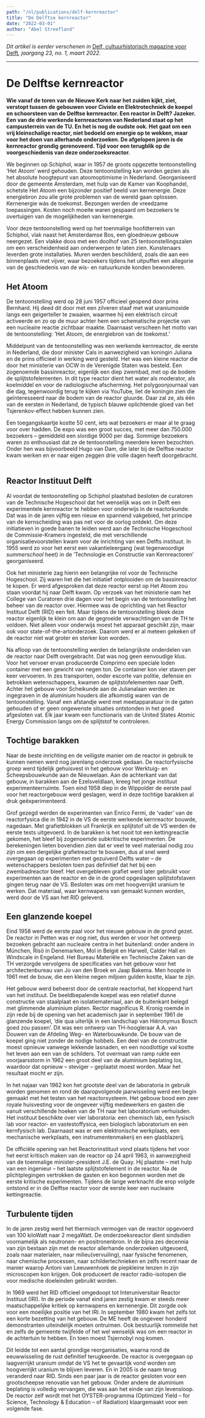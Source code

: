 ```yaml
---
path: "/nl/publications/delf-kernreactor"
title: "De Delftse kernreactor"
date: "2022-03-01"
author: "Abel Streefland"
---
```


*Dit artikel is eerder verschenen in* [Delf, cultuurhistorisch magazine voor Delft](https://delfia-batavorum.nl/publicaties/delf)*, jaargang 23, no. 1, maart 2022.*

---              

# De Delftse kernreactor

**Wie vanaf de toren van de Nieuwe Kerk naar het zuiden kijkt, ziet, verstopt tussen de gebouwen voor Civiele en Elektrotechniek de koepel en schoorsteen van de Delftse kernreactor. Een reactor in Delft? Jazeker. Een van de drie werkende kernreactoren van Nederland staat op het campusterrein van de TU. En het is nog de oudste ook. Het gaat om een vrij kleinschalige reactor, niet bedoeld om energie op te wekken, maar voor het doen van allerhande onderzoeken. De afgelopen jaren is de kernreactor grondig gerenoveerd. Tijd voor een terugblik op de voorgeschiedenis van deze onderzoeksreactor.**

We beginnen op Schiphol, waar in 1957 de groots opgezette tentoonstelling ‘Het Atoom’ werd gehouden. Deze tentoonstelling kan worden gezien als het absolute hoogtepunt van atoomoptimisme in Nederland. Georganiseerd door de gemeente Amsterdam, met hulp van de Kamer van Koophandel, schetste Het Atoom een bijzonder positief beeld van kernenergie. Deze energiebron zou alle grote problemen van de wereld gaan oplossen. Kernenergie wás de toekomst. Bezongen werden de vreedzame toepassingen. Kosten noch moeite waren gespaard om bezoekers te overtuigen van de mogelijkheden van kernenergie.

Voor deze tentoonstelling werd op het toenmalige hoofdterrein van Schiphol, vlak naast het Amsterdamse Bos, een gloednieuw gebouw neergezet. Een vlakke doos met een doolhof van 25 tentoonstellingszalen om een verscheidenheid aan onderwerpen te laten zien. Kunstenaars leverden grote installaties. Muren werden beschilderd, zoals die aan een binnenplaats met vijver, waar bezoekers tijdens het uitpuffen een allegorie van de geschiedenis van de wis- en natuurkunde konden bewonderen.

## Het Atoom

De tentoonstelling werd op 28 juni 1957 officieel geopend door prins Bernhard. Hij deed dit door met een zilveren staaf met wat uraniumoxide langs een geigerteller te zwaaien, waarmee hij een elektrisch circuit activeerde en zo op de muur achter hem een schematische projectie van een nucleaire reactie zichtbaar maakte. Daarnaast verscheen het motto van de tentoonstelling: ‘Het Atoom, de energiebron van de toekomst.’

Middelpunt van de tentoonstelling was een werkende kernreactor, de eerste in Nederland, die door minister Cals in aanwezigheid van koningin Juliana en de prins officieel in werking werd gesteld. Het was een kleine reactor die door het ministerie van OCW in de Verenigde Staten was besteld. Een zogenoemde bassinreactor, eigenlijk een diep zwembad, met op de bodem de splijtstofelementen. In dit type reactor dient het water als moderator, als koelmiddel en voor de radiologische afscherming. Het polygoonjournaal van die dag, tegenwoordig terug te kijken via YouTube, liet de koningin zien die geïnteresseerd naar de bodem van de reactor gluurde. Daar zal ze, als één van de eersten in Nederland, de typisch blauwe oplichtende gloed van het Tsjerenkov-effect hebben kunnen zien.

Een toegangskaartje kostte 50 cent, iets wat bezoekers er maar al te graag voor over hadden. De expo was een groot succes, met meer dan 750.000 bezoekers – gemiddeld een slordige 9000 per dag. Sommige bezoekers waren zo enthousiast dat ze de tentoonstelling meerdere keren bezochten. Onder hen was bijvoorbeeld Hugo van Dam, die later bij de Delftse reactor kwam werken en er naar eigen zeggen drie volle dagen heeft doorgebracht.
 
## Reactor Instituut Delft

Al voordat de tentoonstelling op Schiphol plaatshad besloten de curatoren van de Technische Hogeschool dat het wenselijk was om in Delft een experimentele kernreactor te hebben voor onderwijs in de reactorkunde. Dat was in de jaren vijftig een nieuw en spannend vakgebied, het principe van de kernscheiding was pas net voor de oorlog ontdekt. Om deze initiatieven in goede banen te leiden werd aan de Technische Hogeschool de Commissie-Kramers ingesteld, die met verschillende organisatievoorstellen kwam voor de inrichting van een Delfts instituut. In 1955 werd zo voor het eerst een vakantieleergang (wat tegenwoordige *summerschool* heet) in de ’Technologie en Constructie van Kernreactoren’ georganiseerd.

Ook het ministerie zag hierin een belangrijke rol voor de Technische Hogeschool. Zij waren het die het initiatief ontplooiden om de bassinreactor te kopen. Er werd afgesproken dat deze reactor eerst op Het Atoom zou staan voordat hij naar Delft kwam. Op verzoek van het ministerie nam het College van Curatoren drie dagen voor het begin van de tentoonstelling het beheer van de reactor over. Hiermee was de oprichting van het Reactor Instituut Delft (RID) een feit. Maar tijdens de tentoonstelling bleek deze reactor eigenlijk te klein om aan de gegroeide verwachtingen van de TH te voldoen. Niet alleen voor onderwijs moest het apparaat geschikt zijn, maar ook voor state-of-the-artonderzoek. Daarom werd er al meteen gekeken of de reactor niet wat groter en sterker kon worden.

Na afloop van de tentoonstelling werden de belangrijkste onderdelen van de reactor naar Delft overgebracht. Dat was nog geen eenvoudige klus. Voor het vervoer ervan produceerde Comprimo een speciale loden container met een gewicht van negen ton. De container kon vier staven per keer vervoeren. In zes transporten, onder escorte van politie, defensie en betrokken wetenschappers, kwamen de splijtstofelementen naar Delft. Achter het gebouw voor Scheikunde aan de Julianalaan werden ze ingegraven in de aluminium houders die afkomstig waren van de tentoonstelling. Vanaf een afstandje werd met meetapparatuur in de gaten gehouden of er geen ongewenste situaties ontstonden in het goed afgesloten vat. Elk jaar kwam een functionaris van de United States Atomic Energy Commission langs om de splijtstof te controleren.

## Tochtige barakken

Naar de beste inrichting en de veiligste manier om de reactor in gebruik te kunnen nemen werd nog jarenlang onderzoek gedaan. De reactorfysische groep werd tijdelijk gehuisvest in het gebouw voor Werktuig- en Scheepsbouwkunde aan de Nieuwelaan. Aan de achterkant van dat gebouw, in barakken aan de Ezelsveldlaan, kreeg het jonge instituut experimenteerruimte. Toen eind 1958 diep in de Wippolder de eerste paal voor het reactorgebouw werd geslagen, werd in deze tochtige barakken al druk geëxperimenteerd.

Grof gezegd werden de experimenten van Enrico Fermi, de ’vader’ van de reactorfysica die in 1942 in de VS de eerste werkende kernreactor bouwde, nagedaan. Met grafietblokken uit Frankrijk en splijtstof uit de VS werden de eerste tests uitgevoerd. In de barakken is het nooit tot een kettingreactie gekomen, het bleef bij zogenoemde subkritische experimenten. De berekeningen lieten bovendien zien dat er veel te veel materiaal nodig zou zijn om een dergelijke grafietreactor te bouwen, dus al snel werd overgegaan op experimenten met gezuiverd Delfts water – de wetenschappers besloten toen pas definitief dat het bij een zwembadreactor bleef. Het overgebleven grafiet werd later gebruikt voor experimenten aan de reactor en de in de grond opgeslagen splijtstofstaven gingen terug naar de VS. Besloten was om met hoogverrijkt uranium te werken. Dat materiaal, waar kernwapens van gemaakt kunnen worden, werd door de VS aan het RID geleverd.

## Een glanzende koepel

Eind 1958 werd de eerste paal voor het nieuwe gebouw in de grond gezet. De reactor in Petten was er nog niet, dus werden er voor het ontwerp bezoeken gebracht aan nucleaire centra in het buitenland: onder andere in München, Risö in Denemarken, Mol in België en Harwell, Calder Hall en Windscale in Engeland. Het Bureau Materiële en Technische Zaken van de TH verzorgde vervolgens de specificaties van het gebouw voor het architectenbureau van Jo van den Broek en Jaap Bakema. Men hoopte in 1961 met de bouw, die een kleine negen miljoen gulden kostte, klaar te zijn.

Het gebouw werd beheerst door de centrale reactorhal, het kloppend hart van het instituut. De beeldbepalende koepel was een relatief dunne constructie van staalplaat en isolatiemateriaal, aan de buitenkant belegd met glimmende aluminium platen. Rector magnificus R. Kronig roemde in zijn rede bij de opening van het academisch jaar in september 1961 de glanzende koepel, ‘die qua uiterlijk in een landschap van Hiëronymus Bosch goed zou passen’. Dit was een ontwerp van TH-hoogleraar A.A. van Douwen van de Afdeling Weg- en Waterbouwkunde. De bouw van de koepel ging niet zonder de nodige hobbels. Een deel van de constructie moest opnieuw vanwege lekkende lasnaden, en een noodlottige val kostte het leven aan een van de schilders. Tot overmaat van ramp rukte een voorjaarsstorm in 1962 een groot deel van de aluminium beplating los, waardoor dat opnieuw – steviger – geplaatst moest worden. Maar het resultaat mocht er zijn.

In het najaar van 1962 kon het grootste deel van de laboratoria in gebruik worden genomen en rond de daaropvolgende jaarwisseling werd een begin gemaakt met het testen van het reactorsysteem. Het gebouw bood een zeer royale huisvesting voor de ongeveer vijftig medewerkers en gasten die vanuit verschillende hoeken van de TH naar het laboratorium verhuisden. Het instituut beschikte over vier laboratoria: een chemisch lab, een fysisch lab voor reactor- en vastestoffysica, een biologisch laboratorium en een kernfysisch lab. Daarnaast was er een elektronische werkplaats, een mechanische werkplaats, een instrumentenmakerij en een glasblazerij.

De officiële opening van het Reactorinstituut vond plaats tijdens het voor het eerst kritisch maken van de reactor op 24 april 1963, in aanwezigheid van de toenmalige minister-president J.E. de Quay. Hij plaatste – met hulp van een ingenieur – het laatste splijtstofelement in de reactor. Na de plichtplegingen vertrokken de gasten en kon begonnen worden met de eerste kritische experimenten. Tijdens de lange werknacht die erop volgde ontstond er in de Delftse reactor voor de eerste keer een nucleaire kettingreactie.

## Turbulente tijden

In de jaren zestig werd het thermisch vermogen van de reactor opgevoerd van 100 kiloWatt naar 2 megaWatt. De onderzoeksreactor dient sindsdien voornamelijk als neutronen- en positronenbron. In de bijna zes decennia van zijn bestaan zijn met de reactor allerhande onderzoeken uitgevoerd, zoals naar materialen, naar milieu(vervuiling), naar fysische fenomenen, naar chemische processen, naar schildertechnieken en zelfs recent naar de manier waarop Antoni van Leeuwenhoek de piepkleine lenzen in zijn microscopen kon krijgen. Ook produceert de reactor radio-isotopen die voor medische doeleinden gebruikt worden.

In 1969 werd het RID officieel omgedoopt tot Interuniversitair Reactor Instituut (IRI). In de periode vanaf eind jaren zestig kwam er steeds meer maatschappelijke kritiek op kernwapens en kernenergie. Dit zorgde ook voor een moeilijke positie van het IRI. In september 1980 kwam het zelfs tot een korte bezetting van het gebouw. De ME heeft de ongeveer honderd demonstranten uiteindelijk moeten ontruimen. Ook bestuurlijk rommelde het en zelfs de gemeente twijfelde of het wel wenselijk was om een reactor in de achtertuin te hebben. En toen moest Tsjernobyl nog komen.

Dit leidde tot een aantal grondige reorganisaties, waarna rond de eeuwwisseling de rust definitief terugkeerde. De reactor is overgegaan op laagverrijkt uranium omdat de VS het te gevaarlijk vond worden om hoogverrijkt uranium te blijven leveren. En in 2005 is de naam terug veranderd naar RID. Sinds een paar jaar is de reactor gesloten voor een grootscheepse renovatie van het gebouw. Onder andere de aluminium beplating is volledig vervangen, die was aan het einde van zijn levensloop. De reactor zelf wordt met het OYSTER-programma (Optimized Yield – for Science, Technology & Education – of Radiation) klaargemaakt voor een volgende fase.